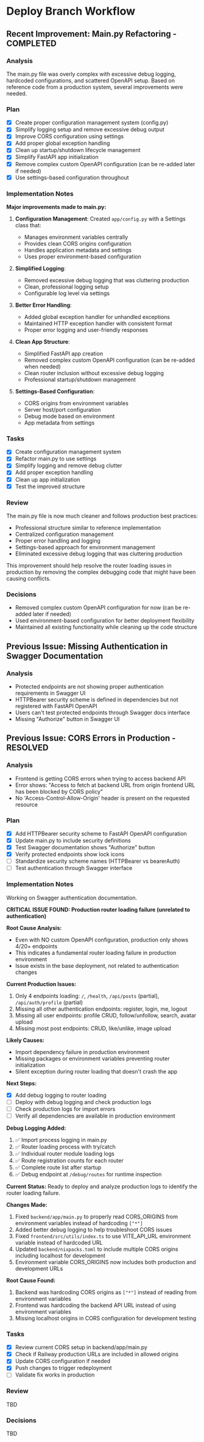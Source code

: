 # Deploy Branch Workflow

## Recent Improvement: Main.py Refactoring - COMPLETED

### Analysis
The main.py file was overly complex with excessive debug logging, hardcoded configurations, and scattered OpenAPI setup. Based on reference code from a production system, several improvements were needed.

### Plan
- [x] Create proper configuration management system (config.py)
- [x] Simplify logging setup and remove excessive debug output
- [x] Improve CORS configuration using settings
- [x] Add proper global exception handling
- [x] Clean up startup/shutdown lifecycle management
- [x] Simplify FastAPI app initialization
- [x] Remove complex custom OpenAPI configuration (can be re-added later if needed)
- [x] Use settings-based configuration throughout

### Implementation Notes
**Major improvements made to main.py:**

1. **Configuration Management**: Created `app/config.py` with a Settings class that:
   - Manages environment variables centrally
   - Provides clean CORS origins configuration
   - Handles application metadata and settings
   - Uses proper environment-based configuration

2. **Simplified Logging**: 
   - Removed excessive debug logging that was cluttering production
   - Clean, professional logging setup
   - Configurable log level via settings

3. **Better Error Handling**:
   - Added global exception handler for unhandled exceptions
   - Maintained HTTP exception handler with consistent format
   - Proper error logging and user-friendly responses

4. **Clean App Structure**:
   - Simplified FastAPI app creation
   - Removed complex custom OpenAPI configuration (can be re-added when needed)
   - Clean router inclusion without excessive debug logging
   - Professional startup/shutdown management

5. **Settings-Based Configuration**:
   - CORS origins from environment variables
   - Server host/port configuration
   - Debug mode based on environment
   - App metadata from settings

### Tasks
- [x] Create configuration management system
- [x] Refactor main.py to use settings
- [x] Simplify logging and remove debug clutter  
- [x] Add proper exception handling
- [x] Clean up app initialization
- [x] Test the improved structure

### Review
The main.py file is now much cleaner and follows production best practices:
- Professional structure similar to reference implementation
- Centralized configuration management
- Proper error handling and logging
- Settings-based approach for environment management
- Eliminated excessive debug logging that was cluttering production

This improvement should help resolve the router loading issues in production by removing the complex debugging code that might have been causing conflicts.

### Decisions
- Removed complex custom OpenAPI configuration for now (can be re-added later if needed)
- Used environment-based configuration for better deployment flexibility
- Maintained all existing functionality while cleaning up the code structure

## Previous Issue: Missing Authentication in Swagger Documentation

### Analysis
- Protected endpoints are not showing proper authentication requirements in Swagger UI
- HTTPBearer security scheme is defined in dependencies but not registered with FastAPI OpenAPI
- Users can't test protected endpoints through Swagger docs interface
- Missing "Authorize" button in Swagger UI

## Previous Issue: CORS Errors in Production - RESOLVED

### Analysis
- Frontend is getting CORS errors when trying to access backend API
- Error shows: "Access to fetch at backend URL from origin frontend URL has been blocked by CORS policy"
- No 'Access-Control-Allow-Origin' header is present on the requested resource

### Plan
- [x] Add HTTPBearer security scheme to FastAPI OpenAPI configuration
- [x] Update main.py to include security definitions
- [x] Test Swagger documentation shows "Authorize" button
- [x] Verify protected endpoints show lock icons
- [ ] Standardize security scheme names (HTTPBearer vs bearerAuth)
- [ ] Test authentication through Swagger interface

### Implementation Notes
Working on Swagger authentication documentation.

**CRITICAL ISSUE FOUND: Production router loading failure (unrelated to authentication)**

**Root Cause Analysis:**
- Even with NO custom OpenAPI configuration, production only shows 4/20+ endpoints
- This indicates a fundamental router loading failure in production environment
- Issue exists in the base deployment, not related to authentication changes

**Current Production Issues:**
1. Only 4 endpoints loading: `/`, `/health`, `/api/posts` (partial), `/api/auth/profile` (partial)
2. Missing all other authentication endpoints: register, login, me, logout
3. Missing all user endpoints: profile CRUD, follow/unfollow, search, avatar upload
4. Missing most post endpoints: CRUD, like/unlike, image upload

**Likely Causes:**
- Import dependency failure in production environment
- Missing packages or environment variables preventing router initialization
- Silent exception during router loading that doesn't crash the app

**Next Steps:**
- [x] Add debug logging to router loading
- [ ] Deploy with debug logging and check production logs
- [ ] Check production logs for import errors
- [ ] Verify all dependencies are available in production environment

**Debug Logging Added:**
1. ✅ Import process logging in main.py
2. ✅ Router loading process with try/catch
3. ✅ Individual router module loading logs
4. ✅ Route registration counts for each router
5. ✅ Complete route list after startup
6. ✅ Debug endpoint at `/debug/routes` for runtime inspection

**Current Status:**
Ready to deploy and analyze production logs to identify the router loading failure.

**Changes Made:**
1. Fixed `backend/app/main.py` to properly read CORS_ORIGINS from environment variables instead of hardcoding `["*"]`
2. Added better debug logging to help troubleshoot CORS issues
3. Fixed `frontend/src/utils/index.ts` to use VITE_API_URL environment variable instead of hardcoded URL
4. Updated `backend/nixpacks.toml` to include multiple CORS origins including localhost for development
5. Environment variable CORS_ORIGINS now includes both production and development URLs

**Root Cause Found:** 
1. Backend was hardcoding CORS origins as `["*"]` instead of reading from environment variables
2. Frontend was hardcoding the backend API URL instead of using environment variables
3. Missing localhost origins in CORS configuration for development testing

### Tasks
- [x] Review current CORS setup in backend/app/main.py
- [x] Check if Railway production URLs are included in allowed origins
- [x] Update CORS configuration if needed
- [x] Push changes to trigger redeployment
- [ ] Validate fix works in production

### Review
TBD

### Decisions
TBD
